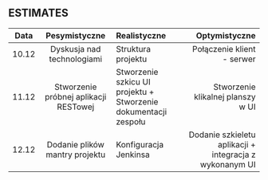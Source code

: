 ## ESTIMATES

| Data | Pesymistyczne | Realistyczne | Optymistyczne |
:-------------------:|:-------------------:|:-------------------|-------------------:
| 10.12 | Dyskusja nad technologiami | Struktura projektu | Połączenie klient - serwer |
| 11.12 | Stworzenie próbnej aplikacji RESTowej | Stworzenie szkicu UI projektu + Stworzenie dokumentacji zespołu | Stworzenie klikalnej planszy w UI |
| 12.12 | Dodanie plików mantry projektu | Konfiguracja Jenkinsa | Dodanie szkieletu aplikacji + integracja z wykonanym UI |
